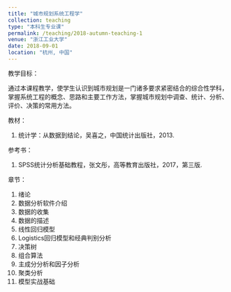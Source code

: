 ```yaml
---
title: "城市规划系统工程学"
collection: teaching
type: "本科生专业课"
permalink: /teaching/2018-autumn-teaching-1
venue: "浙江工业大学"
date: 2018-09-01
location: "杭州, 中国"
---
```


教学目标：

通过本课程教学，使学生认识到城市规划是一门诸多要求紧密结合的综合性学科，掌握系统工程的概念、思路和主要工作方法，掌握城市规划中调查、统计、分析、评价、决策的常用方法。

教材：

1. 统计学：从数据到结论，吴喜之，中国统计出版社，2013.

参考书：

1. SPSS统计分析基础教程，张文彤，高等教育出版社，2017，第三版.

章节：

1. 绪论
2. 数据分析软件介绍
3. 数据的收集
4. 数据的描述
5. 线性回归模型
6. Logistics回归模型和经典判别分析
7. 决策树
8. 组合算法
9. 主成分分析和因子分析
10. 聚类分析
11. 模型实战基础